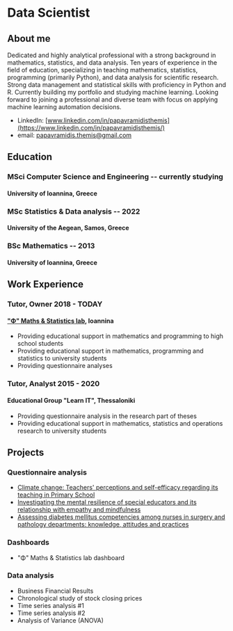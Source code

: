 # Data Scientist

## About me
Dedicated and highly analytical professional with a strong background in mathematics, statistics, and data analysis. Ten years of experience in the field of education, specializing in teaching mathematics, statistics, programming (primarily Python), and data analysis for scientific research. Strong data management and statistical skills with proficiency in Python and R. Currently building my portfolio and studying machine learning. Looking forward to joining a professional and diverse team with focus on applying machine learning automation decisions.
* LinkedIn: [www.linkedin.com/in/papavramidisthemis](https://www.linkedin.com/in/papavramidisthemis/)
* email: [papavramidis.themis@gmail.com](mailto:papavramidis.themis@gmail.com)

## Education
### MSci Computer Science and Engineering -- currently studying
#### University of Ioannina, Greece
### MSc Statistics & Data analysis -- 2022
#### University of the Aegean, Samos, Greece
### BSc Mathematics -- 2013
#### University of Ioannina, Greece

## Work Experience

### Tutor, Owner 2018 - TODAY

#### ["Φ" Maths & Statistics lab](https://phi.edu.gr/), Ioannina
* Providing educational support in mathematics and programming to high school students
* Providing educational support in mathematics, programming and statistics to university students
* Providing questionnaire analyses

### Tutor, Analyst 2015 - 2020

#### Educational Group "Learn IT", Thessaloniki
* Providing questionnaire analysis in the research part of theses
* Providing educational support in mathematics, statistics and operations research to university students

## Projects

### Questionnaire analysis
* [Climate change: Teachers' perceptions and self-efficacy regarding its teaching in Primary School](E23001/E23001.md)
* [Investigating the mental resilience of special educators and its relationship with empathy and mindfulness](E23017/README.md)
* [Assessing diabetes mellitus competencies among nurses in surgery and pathology departments: knowledge, attitudes and practices](E23024/README.md)

### Dashboards
* "Φ" Maths & Statistics lab dashboard

### Data analysis
* Business Financial Results
* Chronological study of stock closing prices
* Time series analysis #1
* Time series analysis #2
* Analysis of Variance (ANOVA)
